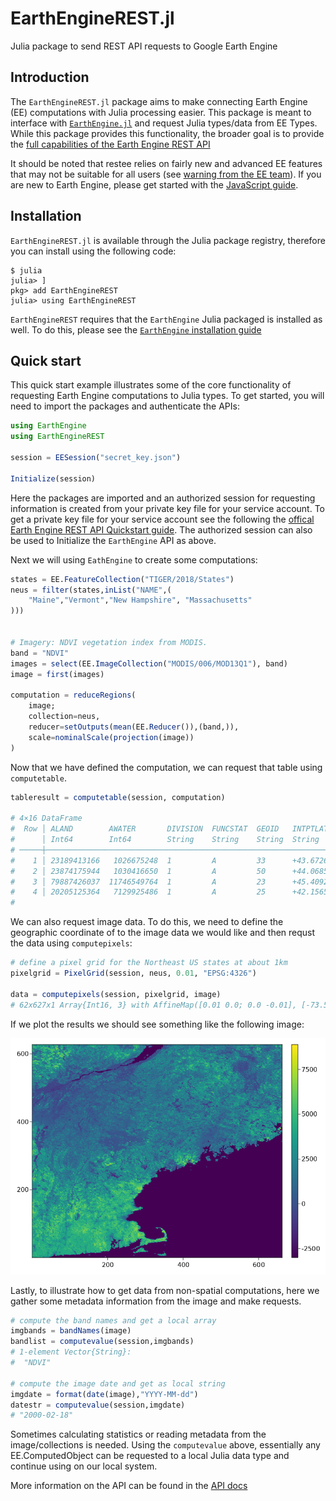 # EarthEngineREST.jl
Julia package to send REST API requests to Google Earth Engine

## Introduction

The `EarthEngineREST.jl` package aims to make connecting Earth Engine (EE) computations with Julia processing easier. This package is meant to interface with [`EarthEngine.jl`](https://kmarkert.github.io/EarthEngine.jl/dev/) and request Julia types/data from EE Types. While this package provides this functionality, the broader goal is to provide the [full capabilities of the Earth Engine REST API](https://developers.google.com/earth-engine/reference/rest)

It should be noted that restee relies on fairly new and advanced EE features that may not be suitable for all users (see [warning from the EE team](https://developers.google.com/earth-engine/reference#audience)). If you are new to Earth Engine, please get started with the [JavaScript guide](https://developers.google.com/earth-engine/getstarted).

## Installation

`EarthEngineREST.jl` is available through the Julia package registry, therefore you can install using the following code:

```
$ julia
julia> ]
pkg> add EarthEngineREST
julia> using EarthEngineREST
```

`EarthEngineREST` requires that the `EarthEngine` Julia packaged is installed as well. To do this, please see the [`EarthEngine` installation guide](https://kmarkert.github.io/EarthEngine.jl/dev/#Installation)


## Quick start

This quick start example illustrates some of the core functionality of requesting Earth Engine computations to Julia types. To get started, you will need to import the packages and authenticate the APIs:

```julia
using EarthEngine
using EarthEngineREST

session = EESession("secret_key.json")

Initialize(session)
```

Here the packages are imported and an authorized session for requesting information is created from your private key file for your service account. To get a private key file for your service account see the following the [offical Earth Engine REST API Quickstart guide](https://developers.google.com/earth-engine/reference/Quickstart#obtain-a-private-key-file-for-your-service-account). The authorized session can also be used to Initialize the `EarthEngine` API as above.

Next we will using `EathEngine` to create some computations:

```julia
states = EE.FeatureCollection("TIGER/2018/States")
neus = filter(states,inList("NAME",(
    "Maine","Vermont","New Hampshire", "Massachusetts"
)))


# Imagery: NDVI vegetation index from MODIS.
band = "NDVI"
images = select(EE.ImageCollection("MODIS/006/MOD13Q1"), band)
image = first(images)

computation = reduceRegions(
    image;
    collection=neus,
    reducer=setOutputs(mean(EE.Reducer()),(band,)),
    scale=nominalScale(projection(image))
)
```

Now that we have defined the computation, we can request that table using `computetable`.

```julia
tableresult = computetable(session, computation)

# 4×16 DataFrame
#  Row │ ALAND        AWATER       DIVISION  FUNCSTAT  GEOID   INTPTLAT     INTPTLON      LSAD    MTFCC   NAME           NDVI     REGION  STATEFP  STATENS   STUSPS  geom             ⋯
#      │ Int64        Int64        String    String    String  String       String        String  String  String         Float64  String  String   String    String  IGeometr…        ⋯
# ─────┼───────────────────────────────────────────────────────────────────────────────────────────────────────────────────────────────────────────────────────────────────────────────
#    1 │ 23189413166   1026675248  1         A         33      +43.6726907  -071.5843145  00      G4000   New Hampshire  2579.07  1       33       01779794  NH      Geometry: wkbPol ⋯
#    2 │ 23874175944   1030416650  1         A         50      +44.0685773  -072.6691839  00      G4000   Vermont        1940.65  1       50       01779802  VT      Geometry: wkbPol
#    3 │ 79887426037  11746549764  1         A         23      +45.4092843  -068.6666160  00      G4000   Maine          1911.13  1       23       01779787  ME      Geometry: wkbPol
#    4 │ 20205125364   7129925486  1         A         25      +42.1565196  -071.4895915  00      G4000   Massachusetts  4190.74  1       25       00606926  MA      Geometry: wkbPol
#                                                                                                                                                                      1 column omitted
```

We can also request image data. To do this, we need to define the geographic coordinate of to the image data we would like and then requst the data using `computepixels`:

```julia
# define a pixel grid for the Northeast US states at about 1km
pixelgrid = PixelGrid(session, neus, 0.01, "EPSG:4326")

data = computepixels(session, pixelgrid, image)
# 62x627x1 Array{Int16, 3} with AffineMap([0.01 0.0; 0.0 -0.01], [-73.50818980721034, 47.459858919112]) and CRS EPSG:4326
```

If we plot the results we should see something like the following image:

![ndvi_example](assets/ndvi_example.png)

Lastly, to illustrate how to get data from non-spatial computations, here we gather some metadata information from the image and make requests.

```julia
# compute the band names and get a local array
imgbands = bandNames(image)
bandlist = computevalue(session,imgbands)
# 1-element Vector{String}:
#  "NDVI"

# compute the image date and get as local string
imgdate = format(date(image),"YYYY-MM-dd")
datestr = computevalue(session,imgdate)
# "2000-02-18"
```

Sometimes calculating statistics or reading metadata from the image/collections is needed. Using the `computevalue` above, essentially any EE.ComputedObject can be requested to a local Julia data type and continue using on our local system.

More information on the API can be found in the [API docs](https://kmarkert.github.io/EarthEngineREST.jl/dev/api/)
